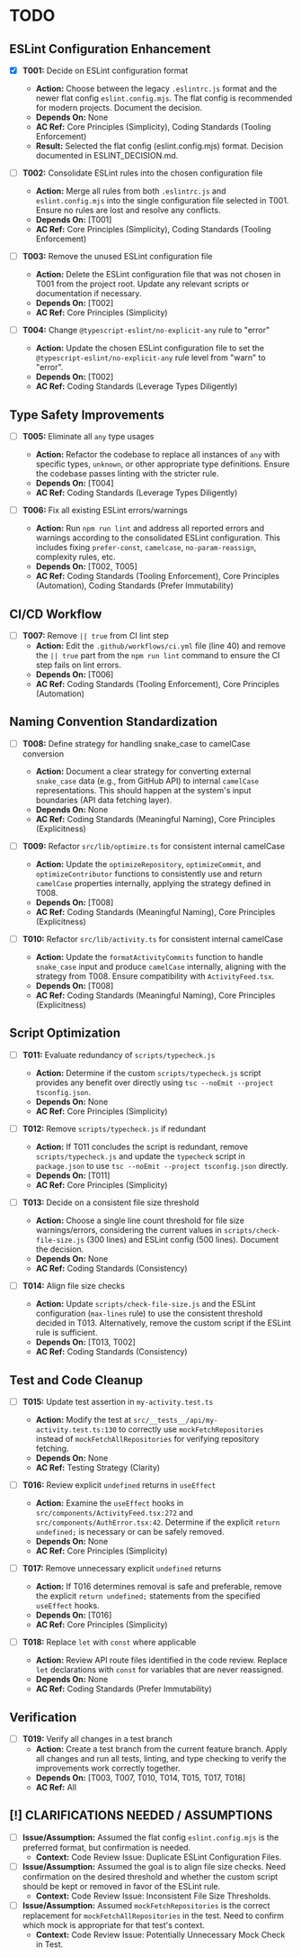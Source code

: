 # TODO

## ESLint Configuration Enhancement

- [x] **T001:** Decide on ESLint configuration format

  - **Action:** Choose between the legacy `.eslintrc.js` format and the newer flat config `eslint.config.mjs`. The flat config is recommended for modern projects. Document the decision.
  - **Depends On:** None
  - **AC Ref:** Core Principles (Simplicity), Coding Standards (Tooling Enforcement)
  - **Result:** Selected the flat config (eslint.config.mjs) format. Decision documented in ESLINT_DECISION.md.

- [ ] **T002:** Consolidate ESLint rules into the chosen configuration file

  - **Action:** Merge all rules from both `.eslintrc.js` and `eslint.config.mjs` into the single configuration file selected in T001. Ensure no rules are lost and resolve any conflicts.
  - **Depends On:** [T001]
  - **AC Ref:** Core Principles (Simplicity), Coding Standards (Tooling Enforcement)

- [ ] **T003:** Remove the unused ESLint configuration file

  - **Action:** Delete the ESLint configuration file that was not chosen in T001 from the project root. Update any relevant scripts or documentation if necessary.
  - **Depends On:** [T002]
  - **AC Ref:** Core Principles (Simplicity)

- [ ] **T004:** Change `@typescript-eslint/no-explicit-any` rule to "error"
  - **Action:** Update the chosen ESLint configuration file to set the `@typescript-eslint/no-explicit-any` rule level from "warn" to "error".
  - **Depends On:** [T002]
  - **AC Ref:** Coding Standards (Leverage Types Diligently)

## Type Safety Improvements

- [ ] **T005:** Eliminate all `any` type usages

  - **Action:** Refactor the codebase to replace all instances of `any` with specific types, `unknown`, or other appropriate type definitions. Ensure the codebase passes linting with the stricter rule.
  - **Depends On:** [T004]
  - **AC Ref:** Coding Standards (Leverage Types Diligently)

- [ ] **T006:** Fix all existing ESLint errors/warnings
  - **Action:** Run `npm run lint` and address all reported errors and warnings according to the consolidated ESLint configuration. This includes fixing `prefer-const`, `camelcase`, `no-param-reassign`, complexity rules, etc.
  - **Depends On:** [T002, T005]
  - **AC Ref:** Coding Standards (Tooling Enforcement), Core Principles (Automation), Coding Standards (Prefer Immutability)

## CI/CD Workflow

- [ ] **T007:** Remove `|| true` from CI lint step
  - **Action:** Edit the `.github/workflows/ci.yml` file (line 40) and remove the `|| true` part from the `npm run lint` command to ensure the CI step fails on lint errors.
  - **Depends On:** [T006]
  - **AC Ref:** Coding Standards (Tooling Enforcement), Core Principles (Automation)

## Naming Convention Standardization

- [ ] **T008:** Define strategy for handling snake_case to camelCase conversion

  - **Action:** Document a clear strategy for converting external `snake_case` data (e.g., from GitHub API) to internal `camelCase` representations. This should happen at the system's input boundaries (API data fetching layer).
  - **Depends On:** None
  - **AC Ref:** Coding Standards (Meaningful Naming), Core Principles (Explicitness)

- [ ] **T009:** Refactor `src/lib/optimize.ts` for consistent internal camelCase

  - **Action:** Update the `optimizeRepository`, `optimizeCommit`, and `optimizeContributor` functions to consistently use and return `camelCase` properties internally, applying the strategy defined in T008.
  - **Depends On:** [T008]
  - **AC Ref:** Coding Standards (Meaningful Naming), Core Principles (Explicitness)

- [ ] **T010:** Refactor `src/lib/activity.ts` for consistent internal camelCase
  - **Action:** Update the `formatActivityCommits` function to handle `snake_case` input and produce `camelCase` internally, aligning with the strategy from T008. Ensure compatibility with `ActivityFeed.tsx`.
  - **Depends On:** [T008]
  - **AC Ref:** Coding Standards (Meaningful Naming), Core Principles (Explicitness)

## Script Optimization

- [ ] **T011:** Evaluate redundancy of `scripts/typecheck.js`

  - **Action:** Determine if the custom `scripts/typecheck.js` script provides any benefit over directly using `tsc --noEmit --project tsconfig.json`.
  - **Depends On:** None
  - **AC Ref:** Core Principles (Simplicity)

- [ ] **T012:** Remove `scripts/typecheck.js` if redundant

  - **Action:** If T011 concludes the script is redundant, remove `scripts/typecheck.js` and update the `typecheck` script in `package.json` to use `tsc --noEmit --project tsconfig.json` directly.
  - **Depends On:** [T011]
  - **AC Ref:** Core Principles (Simplicity)

- [ ] **T013:** Decide on a consistent file size threshold

  - **Action:** Choose a single line count threshold for file size warnings/errors, considering the current values in `scripts/check-file-size.js` (300 lines) and ESLint config (500 lines). Document the decision.
  - **Depends On:** None
  - **AC Ref:** Coding Standards (Consistency)

- [ ] **T014:** Align file size checks
  - **Action:** Update `scripts/check-file-size.js` and the ESLint configuration (`max-lines` rule) to use the consistent threshold decided in T013. Alternatively, remove the custom script if the ESLint rule is sufficient.
  - **Depends On:** [T013, T002]
  - **AC Ref:** Coding Standards (Consistency)

## Test and Code Cleanup

- [ ] **T015:** Update test assertion in `my-activity.test.ts`

  - **Action:** Modify the test at `src/__tests__/api/my-activity.test.ts:130` to correctly use `mockFetchRepositories` instead of `mockFetchAllRepositories` for verifying repository fetching.
  - **Depends On:** None
  - **AC Ref:** Testing Strategy (Clarity)

- [ ] **T016:** Review explicit `undefined` returns in `useEffect`

  - **Action:** Examine the `useEffect` hooks in `src/components/ActivityFeed.tsx:272` and `src/components/AuthError.tsx:42`. Determine if the explicit `return undefined;` is necessary or can be safely removed.
  - **Depends On:** None
  - **AC Ref:** Core Principles (Simplicity)

- [ ] **T017:** Remove unnecessary explicit `undefined` returns

  - **Action:** If T016 determines removal is safe and preferable, remove the explicit `return undefined;` statements from the specified `useEffect` hooks.
  - **Depends On:** [T016]
  - **AC Ref:** Core Principles (Simplicity)

- [ ] **T018:** Replace `let` with `const` where applicable
  - **Action:** Review API route files identified in the code review. Replace `let` declarations with `const` for variables that are never reassigned.
  - **Depends On:** None
  - **AC Ref:** Coding Standards (Prefer Immutability)

## Verification

- [ ] **T019:** Verify all changes in a test branch
  - **Action:** Create a test branch from the current feature branch. Apply all changes and run all tests, linting, and type checking to verify the improvements work correctly together.
  - **Depends On:** [T003, T007, T010, T014, T015, T017, T018]
  - **AC Ref:** All

## [!] CLARIFICATIONS NEEDED / ASSUMPTIONS

- [ ] **Issue/Assumption:** Assumed the flat config `eslint.config.mjs` is the preferred format, but confirmation is needed.
  - **Context:** Code Review Issue: Duplicate ESLint Configuration Files.
- [ ] **Issue/Assumption:** Assumed the goal is to align file size checks. Need confirmation on the desired threshold and whether the custom script should be kept or removed in favor of the ESLint rule.
  - **Context:** Code Review Issue: Inconsistent File Size Thresholds.
- [ ] **Issue/Assumption:** Assumed `mockFetchRepositories` is the correct replacement for `mockFetchAllRepositories` in the test. Need to confirm which mock is appropriate for that test's context.
  - **Context:** Code Review Issue: Potentially Unnecessary Mock Check in Test.
